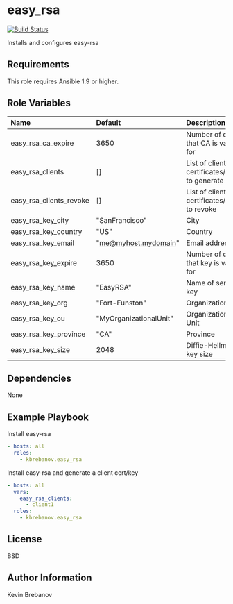easy_rsa
========

[![Build Status](https://travis-ci.org/kbrebanov/ansible-easy_rsa.svg?branch=master)](https://travis-ci.org/kbrebanov/ansible-easy_rsa)

Installs and configures easy-rsa

Requirements
------------

This role requires Ansible 1.9 or higher.

Role Variables
--------------

| Name                    | Default                | Description                                  |
|:------------------------|:-----------------------|:---------------------------------------------|
| easy_rsa_ca_expire      | 3650                   | Number of days that CA is valid for          |
| easy_rsa_clients        | []                     | List of client certificates/keys to generate |
| easy_rsa_clients_revoke | []                     | List of client certificates/keys to revoke   |
| easy_rsa_key_city       | "SanFrancisco"         | City                                         |
| easy_rsa_key_country    | "US"                   | Country                                      |
| easy_rsa_key_email      | "me@myhost.mydomain"   | Email address                                |
| easy_rsa_key_expire     | 3650                   | Number of days that key is valid for         |
| easy_rsa_key_name       | "EasyRSA"              | Name of server key                           |
| easy_rsa_key_org        | "Fort-Funston"         | Organization                                 |
| easy_rsa_key_ou         | "MyOrganizationalUnit" | Organizational Unit                          |
| easy_rsa_key_province   | "CA"                   | Province                                     |
| easy_rsa_key_size       | 2048                   | Diffie-Hellman key size                      |

Dependencies
------------

None

Example Playbook
----------------

Install easy-rsa
```yaml
- hosts: all
  roles:
    - kbrebanov.easy_rsa
```

Install easy-rsa and generate a client cert/key
```yaml
- hosts: all
  vars:
    easy_rsa_clients:
      - client1
  roles:
    - kbrebanov.easy_rsa
```

License
-------

BSD

Author Information
------------------

Kevin Brebanov
